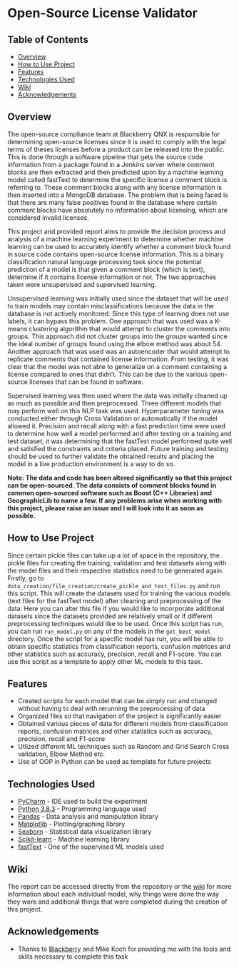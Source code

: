 # Open-Source License Validator

## Table of Contents

- [Overview](#Overview)
- [How to Use Project](#how-to-use-project)
- [Features](#Features)
- [Technologies Used](#technologies-used)
- [Wiki](#wiki)
- [Acknowledgements](#acknowledgements)

## Overview

The open-source compliance team at Blackberry QNX is responsible for determining open-source licenses since it is used to comply with the legal terms of theses licenses before a product can be released into the public. This is done through a software pipeline that gets the source code information from a package found in a Jenkins server where comment blocks are then extracted and then predicted upon by a machine learning model called fastText to determine the specific license a comment block is referring to. These comment blocks along with any license information is then inserted into a MongoDB database. The problem that is being faced is that there are many false positives found in the database where certain comment blocks have absolutely no information about licensing, which are considered invalid licenses. 

This project and provided report aims to provide the decision process and analysis of a machine learning experiment to determine whether machine learning can be used to accurately identify whether a comment block found in source code contains open-source license information. This is a binary classification natural language processing task since the potential prediction of a model is that given a comment block (which is text), determine if it contains license information or not. The two approaches taken were unsupervised and supervised learning. 

Unsupervised learning was initially used since the dataset that will be used to train models may contain misclassifications because the data in the database is not actively monitored. Since this type of learning does not use labels, it can bypass this problem. One approach that was used was a K-means clustering algorithm that would attempt to cluster the comments into groups. This approach did not cluster groups into the groups wanted since the ideal number of groups found using the elbow method was about 54. Another approach that was used was an autoencoder that would attempt to replicate comments that contained license information. From testing, it was clear that the model was not able to generalize on a comment containing a license compared to ones that didn’t. This can be due to the various open-source licenses that can be found in software.

Supervised learning was then used where the data was initially cleaned up as much as possible and then preprocessed. Three different models that may perform well on this NLP task was used. Hyperparameter tuning was conducted either through Cross Validation or automatically if the model allowed it. Precision and recall along with a fast prediction time were used to determine how well a model performed and after testing on a training and test dataset, it was determining that the fastText model performed quite well and satisfied the constraints and criteria placed. Future training and testing should be used to further validate the obtained results and placing the model in a live production environment is a way to do so. 

**Note: The data and code has been altered significantly so that this project can be open-sourced. The data consists of comment blocks found in common open-sourced software such as Boost (C++ Libraries) and GeographicLib to name a few. If any problems arise when working with this project, please raise an issue and I will look into it as soon as possible.**

## How to Use Project

Since certain pickle files can take up a lot of space in the repository, the pickle files for creating the training, validation and test datasets along with the model files and their respective statistics need to be generated again. Firstly, go to `data_creation/file_creation/create_pickle_and_text_files.py` and run this script. This will create the datasets used for training the various models (text files for the fastText model) after cleaning and preprocessing of the data. Here you can alter this file if you would like to incorporate additional datasets since the datasets provided are relatively small or if different preprocessing techniques would like to be used. Once this script has run, you can run `run_model.py` on any of the models in the `get_best_model` directory. Once the script for a specific model has run, you will be able to obtain specific statistics from classification reports, confusion matrices and other statistics such as accuracy, precision, recall and F1-score. You can use this script as a template to apply other ML models to this task.

## Features

- Created scripts for each model that can be simply run and changed without having to deal with rerunning the preprocessing of data
- Organized files so that navigation of the project is significantly easier
- Obtained various pieces of data for different models from classification reports, confusion matrices and other statistics such as accuracy, precision, recall and F1-score
- Utlized different ML techniques such as Random and Grid Search Cross validation, Elbow Method etc.
- Use of OOP in Python can be used as template for future projects


## Technologies Used

- [PyCharm](https://www.jetbrains.com/pycharm/) - IDE used to build the experiment
- [Python 3.8.3](https://www.python.org/downloads/) - Programming language used
- [Pandas](https://pandas.pydata.org/) - Data analysis and manipulation library
- [Matplotlib](https://matplotlib.org/) - Plotting/graphing library
- [Seaborn](https://seaborn.pydata.org/) - Statistical data visualization library
- [Scikit-learn](https://scikit-learn.org/stable/) - Machine learning library
- [fastText](https://fasttext.cc/) - One of the supervised ML models used

## Wiki

The report can be accessed directly from the repository or the [wiki](https://github.com/thanusiv/Open-Source-License-Validator/wiki) for more information about each individual model, why things were done the way they were and additional things that were completed during the creation of this project.

## Acknowledgements

- Thanks to [Blackberry](https://www.blackberry.com/us/en) and Mike Koch for providing me with the tools and skills necessary to complete this task
